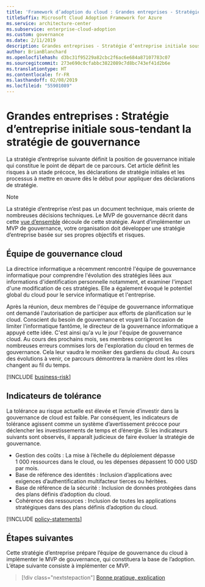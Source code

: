 ```yaml
---
title: 'Framework d’adoption du cloud : Grandes entreprises - Stratégie d’entreprise initiale sous-tendant la stratégie de gouvernance'
titleSuffix: Microsoft Cloud Adoption Framework for Azure
ms.service: architecture-center
ms.subservice: enterprise-cloud-adoption
ms.custom: governance
ms.date: 2/11/2019
description: Grandes entreprises - Stratégie d’entreprise initiale sous-tendant la stratégie de gouvernance.
author: BrianBlanchard
ms.openlocfilehash: d3bc31f95229a82cbc2f6ac6e684a87107783c07
ms.sourcegitcommit: 273e690c0cfabbc3822089c7d8bc743ef41d2b6e
ms.translationtype: HT
ms.contentlocale: fr-FR
ms.lasthandoff: 02/08/2019
ms.locfileid: "55901089"
---
```

# <a name="large-enterprise-initial-corporate-policy-behind-the-governance-strategy"></a>Grandes entreprises : Stratégie d’entreprise initiale sous-tendant la stratégie de gouvernance

La stratégie d’entreprise suivante définit la position de gouvernance initiale qui constitue le point de départ de ce parcours. Cet article définit les risques à un stade précoce, les déclarations de stratégie initiales et les processus à mettre en œuvre dès le début pour appliquer des déclarations de stratégie.

> [!NOTE]
>La stratégie d’entreprise n’est pas un document technique, mais oriente de nombreuses décisions techniques. Le MVP de gouvernance décrit dans cette [vue d’ensemble](./overview.md) découle de cette stratégie. Avant d’implémenter un MVP de gouvernance, votre organisation doit développer une stratégie d’entreprise basée sur ses propres objectifs et risques.

## <a name="cloud-governance-team"></a>Équipe de gouvernance cloud

La directrice informatique a récemment rencontré l'équipe de gouvernance informatique pour comprendre l'évolution des stratégies liées aux informations d'identification personnelle notamment, et examiner l'impact d'une modification de ces stratégies. Elle a également évoqué le potentiel global du cloud pour le service informatique et l'entreprise.

Après la réunion, deux membres de l'équipe de gouvernance informatique ont demandé l'autorisation de participer aux efforts de planification sur le cloud. Conscient du besoin de gouvernance et voyant là l'occasion de limiter l'informatique fantôme, le directeur de la gouvernance informatique a appuyé cette idée. C'est ainsi qu'a vu le jour l'équipe de gouvernance cloud. Au cours des prochains mois, ses membres corrigeront les nombreuses erreurs commises lors de l'exploration du cloud en termes de gouvernance. Cela leur vaudra le moniker des gardiens du cloud. Au cours des évolutions à venir, ce parcours démontrera la manière dont les rôles changent au fil du temps.

[!INCLUDE [business-risk](../../../../../includes/cloud-adoption/governance/business-risks.md)]

## <a name="tolerance-indicators"></a>Indicateurs de tolérance

La tolérance au risque actuelle est élevée et l’envie d’investir dans la gouvernance de cloud est faible. Par conséquent, les indicateurs de tolérance agissent comme un système d’avertissement précoce pour déclencher les investissements de temps et d’énergie. Si les indicateurs suivants sont observés, il apparaît judicieux de faire évoluer la stratégie de gouvernance.

- Gestion des coûts : La mise à l’échelle du déploiement dépasse 1 000 ressources dans le cloud, ou les dépenses dépassent 10 000 USD par mois.
- Base de référence des identités : Inclusion d’applications avec exigences d’authentification multifacteur tierces ou héritées.
- Base de référence de la sécurité : Inclusion de données protégées dans des plans définis d’adoption du cloud.
- Cohérence des ressources : Inclusion de toutes les applications stratégiques dans des plans définis d’adoption du cloud.

[!INCLUDE [policy-statements](../../../../../includes/cloud-adoption/governance/policy-statements.md)]

## <a name="next-steps"></a>Étapes suivantes

Cette stratégie d’entreprise prépare l’équipe de gouvernance du cloud à implémenter le MVP de gouvernance, qui constituera la base de l’adoption. L’étape suivante consiste à implémenter ce MVP.

> [!div class="nextstepaction"]
> [Bonne pratique, explication](./best-practice-explained.md)